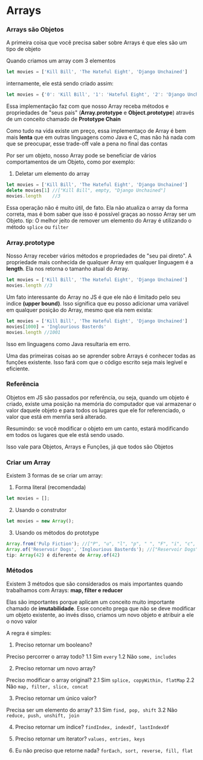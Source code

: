 # Arrays

### Arrays são Objetos

A primeira coisa que você precisa saber sobre Arrays é que eles são um tipo de objeto

Quando criamos um array com 3 elementos

```js
let movies = ['Kill Bill', 'The Hateful Eight', 'Django Unchained']
```

internamente, ele está sendo criado assim:

```js
let movies = {'0': 'Kill Bill', '1': 'Hateful Eight', '2': 'Django Unchained'}
```

Essa implementação faz com que nosso Array receba métodos e propriedades de "seus pais" (**Array.prototype** e **Object.prototype**) através de um conceito chamado de **Prototype Chain**

Como tudo na vida existe um preço, essa implementaço de Array é bem mais **lenta** que em outras linguagens como Java e C, mas não há nada com que se preocupar, esse trade-off vale a pena no final das contas

Por ser um objeto, nosso Array pode se beneficiar de vários comportamentos de um Objeto, como por exemplo:

1) Deletar um elemento do array
```js
let movies = ['Kill Bill', 'The Hateful Eight', 'Django Unchained']
delete movies[1] //["Kill Bill", empty, "Django Unchained"]
movies.length    //3
```

Essa operação não é muito útil, de fato. Ela não atualiza o array da forma correta, mas é bom saber que isso é possível graças ao nosso Array ser um Objeto.
tip: O melhor jeito de remover um elemento do Array é utilizando o método ``splice`` ou ``filter`` 

### Array.prototype

Nosso Array receber vários métodos e propriedades de "seu pai direto". A propriedade mais conhecida de qualquer Array em qualquer linguagem é a **length**. Ela nos retorna o tamanho atual do Array.

```js
let movies = ['Kill Bill', 'The Hateful Eight', 'Django Unchained']
movies.length //3
```

Um fato interessante do Array no JS é que ele não é limitado pelo seu indice **(upper bound)**. Isso significa que eu posso adicionar uma variável em qualquer posição do Array, mesmo que ela nem exista:

```js
let movies = ['Kill Bill', 'The Hateful Eight', 'Django Unchained']
movies[1000] = 'Inglourious Basterds'
movies.length //1001
```

Isso em linguagens como Java resultaria em erro.

Uma das primeiras coisas ao se aprender sobre Arrays é conhecer todas as funções existente. Isso fará com que o código escrito seja mais legível e eficiente.

### Referência

Objetos em JS são passados por referência, ou seja, quando um objeto é criado, existe uma posição na memória do computador que vai armazenar o valor daquele objeto e para todos os lugares que ele for referenciado, o valor que está em memŕia será alterado. 

Resumindo: se você modificar o objeto em um canto, estará modificando em todos os lugares que ele está sendo usado.

Isso vale para Objetos, Arrays e Funções, já que todos são Objetos

### Criar um Array

Existem 3 formas de se criar um array:

1) Forma literal (recomendada)
```js
let movies = [];
```

2) Usando o construtor
```js
let movies = new Array();
```

3) Usando os métodos do prototype
```js
Array.from('Pulp Fiction'); //["P", "u", "l", "p", " ", "F", "i", "c", "t", "i", "o", "n"]
Array.of('Reservoir Dogs', 'Inglourious Basterds'); //["Reservoir Dogs", "Inglourious Basterds"]
tip: Array(42) é diferente de Array.of(42)
```

### Métodos

Existem 3 métodos que são considerados os mais importantes quando trabalhamos com Arrays: **map, filter e reducer**

Elas são importantes porque aplicam um conceito muito importante chamado de **imutabilidade**. Esse conceito prega que não se deve modificar um objeto existente, ao invés disso, criamos um novo objeto e atribuir a ele o novo valor

A regra é simples:

1) Preciso retornar um booleano?

Preciso percorrer o array todo?
  1.1 Sim ``every``
  1.2 Não ``some, includes``

2) Preciso retornar um novo array?

Preciso modificar o array original?
  2.1 Sim ``splice, copyWithin, flatMap``
  2.2 Não ``map, filter, slice, concat``

3) Preciso retornar um único valor?

Precisa ser um elemento do array?
  3.1 Sim ``find, pop, shift``
  3.2 Não ``reduce, push, unshift, join``

4) Preciso retornar um índice? ``findIndex, indexOf, lastIndexOf ``

5) Preciso retornar um iterator? ``values, entries, keys``

6) Eu não preciso que retorne nada? ``forEach, sort, reverse, fill, flat``

